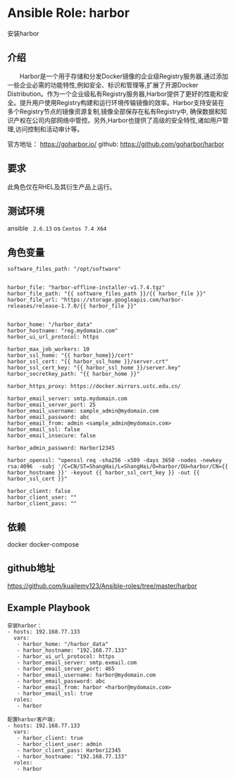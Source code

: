 # Ansible Role: harbor

安装harbor

## 介绍
　　Harbor是一个用于存储和分发Docker镜像的企业级Registry服务器,通过添加一些企业必需的功能特性,例如安全、标识和管理等,扩展了开源Docker Distribution。作为一个企业级私有Registry服务器,Harbor提供了更好的性能和安全。提升用户使用Registry构建和运行环境传输镜像的效率。Harbor支持安装在多个Registry节点的镜像资源复制,镜像全部保存在私有Registry中, 确保数据和知识产权在公司内部网络中管控。另外,Harbor也提供了高级的安全特性,诸如用户管理,访问控制和活动审计等。

官方地址： https://goharbor.io/
github: https://github.com/goharbor/harbor

## 要求

此角色仅在RHEL及其衍生产品上运行。

## 测试环境

ansible ` 2.6.13`
os `Centos 7.4 X64`

## 角色变量
	software_files_path: "/opt/software"


	harbor_file: "harbor-offline-installer-v1.7.4.tgz"
	harbor_file_path: "{{ software_files_path }}/{{ harbor_file }}"
	harbor_file_url: "https://storage.googleapis.com/harbor-releases/release-1.7.0/{{ harbor_file }}"


	harbor_home: "/harbor_data"
	harbor_hostname: "reg.mydomain.com"
	harbor_ui_url_protocol: https

	harbor_max_job_workers: 10
	harbor_ssl_home: "{{ harbor_home}}/cert"
	harbor_ssl_cert: "{{ harbor_ssl_home }}/server.crt"
	harbor_ssl_cert_key: "{{ harbor_ssl_home }}/server.key"
	harbor_secretkey_path: "{{ harbor_home }}"

	harbor_https_proxy: https://docker.mirrors.ustc.edu.cn/

	harbor_email_server: smtp.mydomain.com
	harbor_email_server_port: 25
	harbor_email_username: sample_admin@mydomain.com
	harbor_email_password: abc
	harbor_email_from: admin <sample_admin@mydomain.com>
	harbor_email_ssl: false
	harbor_email_insecure: false

	harbor_admin_password: Harbor12345

	harbor_openssl: "openssl req -sha256 -x509 -days 3650 -nodes -newkey rsa:4096  -subj '/C=CN/ST=ShangHai/L=ShangHai/O=harbor/OU=harbor/CN={{ harbor_hostname }}' -keyout {{ harbor_ssl_cert_key }} -out {{ harbor_ssl_cert }}"

	harbor_client: false
	harbor_client_user: ""
	harbor_client_pass: ""

## 依赖

docker
docker-compose

## github地址
https://github.com/kuailemy123/Ansible-roles/tree/master/harbor

## Example Playbook

    安装harbor：
	- hosts: 192.168.77.133
	  vars:
	   - harbor_home: "/harbor_data"
	   - harbor_hostname: "192.168.77.133"
	   - harbor_ui_url_protocol: https
	   - harbor_email_server: smtp.exmail.com
	   - harbor_email_server_port: 465
	   - harbor_email_username: harbor@mydomain.com
	   - harbor_email_password: abc
	   - harbor_email_from: harbor <harbor@mydomain.com>
	   - harbor_email_ssl: true
	  roles:
	   - harbor

    配置harbor客户端:
	- hosts: 192.168.77.133
	  vars:
	   - harbor_client: true
	   - harbor_client_user: admin
	   - harbor_client_pass: Harbor12345
	   - harbor_hostname: "192.168.77.133"
	  roles:
	   - harbor
